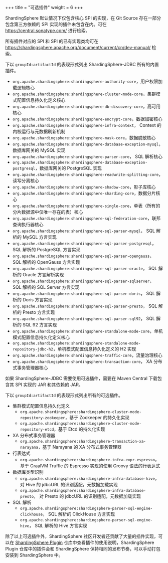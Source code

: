 +++
title = "可选插件"
weight = 6
+++

ShardingSphere 默认情况下仅包含核心 SPI 的实现，在 Git Source 存在一部分包含第三方依赖的 SPI
实现的插件未包含在内。可在 https://central.sonatype.com/ 进行检索。

所有插件对应的 SPI 和 SPI 的已有实现类均可在 https://shardingsphere.apache.org/document/current/cn/dev-manual/ 检索。

下以 `groupId:artifactId` 的表现形式列出 ShardingSphere-JDBC 所有的内置插件。

- `org.apache.shardingsphere:shardingsphere-authority-core`，用户权限加载逻辑核心
- `org.apache.shardingsphere:shardingsphere-cluster-mode-core`，集群模式配置信息持久化定义核心
- `org.apache.shardingsphere:shardingsphere-db-discovery-core`，高可用核心
- `org.apache.shardingsphere:shardingsphere-encrypt-core`，数据加密核心
- `org.apache.shardingsphere:shardingsphere-infra-context`， Context 的内核运行与元数据刷新机制
- `org.apache.shardingsphere:shardingsphere-mask-core`，数据脱敏核心
- `org.apache.shardingsphere:shardingsphere-database-exception-mysql`， 数据库网关的 MySQL 实现
- `org.apache.shardingsphere:shardingsphere-parser-core`， SQL 解析核心
- `org.apache.shardingsphere:shardingsphere-database-exception-postgresql`，数据库网关的 PostgreSQL 实现
- `org.apache.shardingsphere:shardingsphere-readwrite-splitting-core`，读写分离核心
- `org.apache.shardingsphere:shardingsphere-shadow-core`，影子库核心
- `org.apache.shardingsphere:shardingsphere-sharding-core`，数据分片核心
- `org.apache.shardingsphere:shardingsphere-single-core`，单表（所有的分片数据源中仅唯一存在的表）核心
- `org.apache.shardingsphere:shardingsphere-sql-federation-core`，联邦查询执行器核心
- `org.apache.shardingsphere:shardingsphere-sql-parser-mysql`， SQL 解析的 MySQL 方言实现
- `org.apache.shardingsphere:shardingsphere-sql-parser-postgresql`， SQL 解析的 PostgreSQL 方言实现
- `org.apache.shardingsphere:shardingsphere-sql-parser-opengauss`， SQL 解析的 OpenGauss 方言实现
- `org.apache.shardingsphere:shardingsphere-sql-parser-oracle`， SQL 解析的 Oracle 方言解析实现
- `org.apache.shardingsphere:shardingsphere-sql-parser-sqlserver`， SQL 解析的 SQL Server 方言实现
- `org.apache.shardingsphere:shardingsphere-sql-parser-doris`， SQL 解析的 Doris 方言实现
- `org.apache.shardingsphere:shardingsphere-sql-parser-presto`， SQL 解析的 Presto 方言实现
- `org.apache.shardingsphere:shardingsphere-sql-parser-sql92`， SQL 解析的 SQL 92 方言实现
- `org.apache.shardingsphere:shardingsphere-standalone-mode-core`，单机模式配置信息持久化定义核心
- `org.apache.shardingsphere:shardingsphere-standalone-mode-repository-jdbc-h2`，单机模式配置信息持久化定义的 H2 实现
- `org.apache.shardingsphere:shardingsphere-traffic-core`，流量治理核心
- `org.apache.shardingsphere:shardingsphere-transaction-core`， XA 分布式事务管理器核心

如果 ShardingSphere-JDBC 需要使用可选插件，需要在 Maven Central 下载包含其 SPI 实现的 JAR 和其依赖的 JAR。

下以 `groupId:artifactId` 的表现形式列出所有的可选插件。

- 集群模式配置信息持久化定义
  - `org.apache.shardingsphere:shardingsphere-cluster-mode-repository-zookeeper`，基于 Zookeeper 的持久化实现
  - `org.apache.shardingsphere:shardingsphere-cluster-mode-repository-etcd`，基于 Etcd 的持久化实现
- XA 分布式事务管理器
  - `org.apache.shardingsphere:shardingsphere-transaction-xa-narayana`，基于 Narayana 的 XA 分布式事务管理器
- 行表达式
  - `org.apache.shardingsphere:shardingsphere-infra-expr-espresso`，基于 GraalVM Truffle 的 Espresso 实现的使用 Groovy 语法的行表达式
- 数据库类型识别
  - `org.apache.shardingsphere:shardingsphere-infra-database-hive`， 对 Hive 的 jdbcURL 的识别适配，元数据加载实现
  - `org.apache.shardingsphere:shardingsphere-infra-database-presto`， 对 Presto 的 jdbcURL 的识别适配，元数据加载实现
- SQL 解析
  - `org.apache.shardingsphere:shardingsphere-parser-sql-engine-clickhouse`， SQL 解析的 ClickHouse 方言实现
  - `org.apache.shardingsphere:shardingsphere-parser-sql-engine-hive`， SQL 解析的 Hive 方言实现

除了以上可选插件外，ShardingSphere 社区开发者还贡献了大量的插件实现，可以在 [ShardingSphere Plugin](https://github.com/apache/shardingsphere-plugin) 仓库中查看插件的使用说明，ShardingSphere Plugin 仓库中的插件会和 ShardingSphere 保持相同的发布节奏，可以手动打包安装到 ShardingSphere 中。
